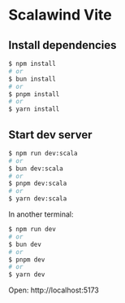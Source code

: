 # Scalawind Vite

## Install dependencies

```bash
$ npm install
# or
$ bun install
# or
$ pnpm install
# or
$ yarn install
```

## Start dev server

```bash
$ npm run dev:scala
# or
$ bun dev:scala
# or
$ pnpm dev:scala
# or
$ yarn dev:scala
```

In another terminal:

```bash
$ npm run dev
# or
$ bun dev
# or
$ pnpm dev
# or
$ yarn dev
```

Open: http://localhost:5173